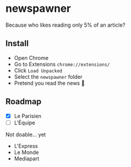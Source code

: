 # newspawner

Because who likes reading only 5% of an article?

## Install

- Open Chrome
- Go to Extensions `chrome://extensions/`
- Click `Load Unpacked`
- Select the `newspawner` folder
- Pretend you read the news 💅

## Roadmap

- [x] Le Parisien
- [ ] L'Équipe

Not doable... yet
- L'Express
- Le Monde
- Mediapart
